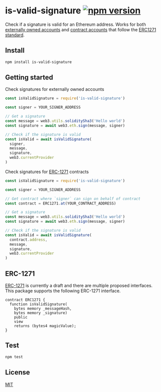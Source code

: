 # is-valid-signature [![npm version](https://badge.fury.io/js/is-valid-signature.svg)](https://badge.fury.io/js/is-valid-signature)

Check if a signature is valid for an Ethereum address. Works for both [externally owned accounts](http://ethdocs.org/en/latest/contracts-and-transactions/account-types-gas-and-transactions.html#externally-owned-accounts-eoas) and [contract accounts](http://ethdocs.org/en/latest/contracts-and-transactions/account-types-gas-and-transactions.html#contract-accounts) that follow the [ERC1271 standard](https://github.com/ethereum/EIPs/blob/master/EIPS/eip-1271.md).

## Install

```bash
npm install is-valid-signature
```

## Getting started

Check signatures for externally owned accounts

```javascript
const isValidSignature = require('is-valid-signature')

const signer = YOUR_SIGNER_ADDRESS

// Get a signature
const message = web3.utils.soliditySha3('Hello world')
const signature = await web3.eth.sign(message, signer)

// Check if the signature is valid
const isValid = await isValidSignature(
  signer,
  message,
  signature,
  web3.currentProvider
)
```

Check signatures for [ERC-1271](https://github.com/ethereum/EIPs/blob/master/EIPS/eip-1271.md) contracts

```javascript
const isValidSignature = require('is-valid-signature')

const signer = YOUR_SIGNER_ADDRESS

// Get contract where `signer` can sign on behalf of contract
const contract = ERC1271.at(YOUR_CONTRACT_ADDRESS)

// Get a signature
const message = web3.utils.soliditySha3('Hello world')
const signature = await web3.eth.sign(message, signer)

// Check if the signature is valid
const isValid = await isValidSignature(
  contract.address,
  message,
  signature,
  web3.currentProvider
)
```

## ERC-1271

[ERC-1271](https://github.com/ethereum/EIPs/blob/master/EIPS/eip-1271.md) is currently a draft and there are multiple proposed interfaces. This package supports the following ERC-1271 interface.

```
contract ERC1271 {
  function isValidSignature(
    bytes memory _messageHash,
    bytes memory _signature)
    public
    view
    returns (bytes4 magicValue);
}
```

## Test

```bash
npm test
```

## License

[MIT](LICENSE)
